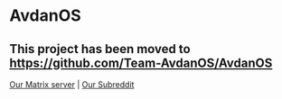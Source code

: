 # AvdanOS
This project has been moved to https://github.com/Team-AvdanOS/AvdanOS
-
[Our Matrix server](https://matrix.to/#/#avdanos:one.ems.host) | [Our Subreddit](https://reddit.com/r/AvdanOS/)
